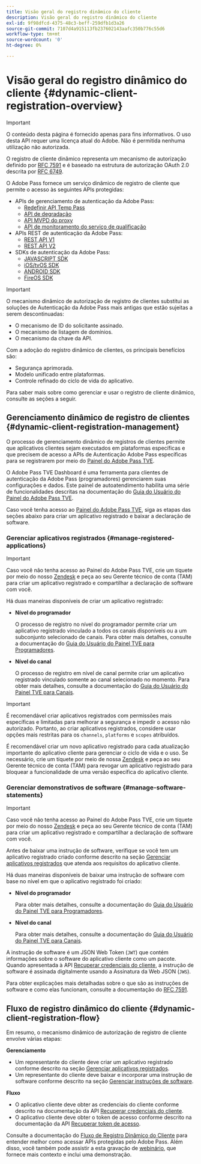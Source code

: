 ```yaml
---
title: Visão geral do registro dinâmico do cliente
description: Visão geral do registro dinâmico do cliente
exl-id: 9f98dfcd-4375-48c3-beff-259dfb1d3a26
source-git-commit: 7107d4a915113fb237602143aafc350b776c55d6
workflow-type: tm+mt
source-wordcount: '0'
ht-degree: 0%

---
```


# Visão geral do registro dinâmico do cliente {#dynamic-client-registration-overview}

>[!IMPORTANT]
>
> O conteúdo desta página é fornecido apenas para fins informativos. O uso desta API requer uma licença atual do Adobe. Não é permitida nenhuma utilização não autorizada.

O registro de cliente dinâmico representa um mecanismo de autorização definido por [RFC 7591](https://datatracker.ietf.org/doc/html/rfc7591) e é baseado na estrutura de autorização OAuth 2.0 descrita por [RFC 6749](https://datatracker.ietf.org/doc/html/rfc6749).

O Adobe Pass fornece um serviço dinâmico de registro de cliente que permite o acesso às seguintes APIs protegidas:

* APIs de gerenciamento de autenticação da Adobe Pass:
   * [Redefinir API Temp Pass](../reset-temp-pass.md)
   * [API de degradação](../degradation-api-overview.md)
   * [API MVPD do proxy](../proxy-mvpd-webserv.md)
   * [API de monitoramento do serviço de qualificação](../entitlement-service-monitoring-api.md)
* APIs REST de autenticação da Adobe Pass:
   * [REST API V1](../rest-api-reference.md)
   * [REST API V2](../rest-api-v2/apis/rest-api-v2-apis-overview.md)
* SDKs de autenticação da Adobe Pass:
   * [JAVASCRIPT SDK](../javascript-sdk-api-reference.md)
   * [iOS/tvOS SDK](../iostvos-sdk-api-reference.md)
   * [ANDROID SDK](../android-sdk-api-reference.md)
   * [FireOS SDK](../amazon-fireos-native-client-api-reference.md)

>[!IMPORTANT]
>
> O mecanismo dinâmico de autorização de registro de clientes substitui as soluções de Autenticação da Adobe Pass mais antigas que estão sujeitas a serem descontinuadas:
>
> * O mecanismo de ID do solicitante assinado.
> * O mecanismo de listagem de domínios.
> * O mecanismo da chave da API.

Com a adoção do registro dinâmico de clientes, os principais benefícios são:

* Segurança aprimorada.
* Modelo unificado entre plataformas.
* Controle refinado do ciclo de vida do aplicativo.

Para saber mais sobre como gerenciar e usar o registro de cliente dinâmico, consulte as seções a seguir.

## Gerenciamento dinâmico de registro de clientes {#dynamic-client-registration-management}

O processo de gerenciamento dinâmico de registros de clientes permite que aplicativos clientes sejam executados em plataformas específicas e que precisem de acesso a APIs de Autenticação Adobe Pass específicas para se registrarem por meio do [Painel do Adobe Pass TVE](https://experience.adobe.com/#/pass/authentication).

O Adobe Pass TVE Dashboard é uma ferramenta para clientes de autenticação da Adobe Pass (programadores) gerenciarem suas configurações e dados. Este painel de autoatendimento habilita uma série de funcionalidades descritas na documentação do [Guia do Usuário do Painel do Adobe Pass TVE](../tve-dashboard/new-tve-dashboard/tve-dashboard-overview.md).

Caso você tenha acesso ao [Painel do Adobe Pass TVE](https://experience.adobe.com/#/pass/authentication), siga as etapas das seções abaixo para criar um aplicativo registrado e baixar a declaração de software.

### Gerenciar aplicativos registrados {#manage-registered-applications}

>[!IMPORTANT]
>
> Caso você não tenha acesso ao Painel do Adobe Pass TVE, crie um tíquete por meio do nosso [Zendesk](https://adobeprimetime.zendesk.com) e peça ao seu Gerente técnico de conta (TAM) para criar um aplicativo registrado e compartilhar a declaração de software com você.

Há duas maneiras disponíveis de criar um aplicativo registrado:

* **Nível do programador**

  O processo de registro no nível do programador permite criar um aplicativo registrado vinculado a todos os canais disponíveis ou a um subconjunto selecionado de canais. Para obter mais detalhes, consulte a documentação do [Guia do Usuário do Painel TVE para Programadores](../tve-dashboard/new-tve-dashboard/tve-dashboard-programmers.md).


* **Nível do canal**

  O processo de registro em nível de canal permite criar um aplicativo registrado vinculado somente ao canal selecionado no momento. Para obter mais detalhes, consulte a documentação do [Guia do Usuário do Painel TVE para Canais](../tve-dashboard/new-tve-dashboard/tve-dashboard-channels.md).

>[!IMPORTANT]
>
> É recomendável criar aplicativos registrados com permissões mais específicas e limitadas para melhorar a segurança e impedir o acesso não autorizado. Portanto, ao criar aplicativos registrados, considere usar opções mais restritas para os `channels`, `platforms` e `scopes` atribuídos.
>
> É recomendável criar um novo aplicativo registrado para cada atualização importante do aplicativo cliente para gerenciar o ciclo de vida e o uso. Se necessário, crie um tíquete por meio de nossa [Zendesk](https://adobeprimetime.zendesk.com) e peça ao seu Gerente técnico de conta (TAM) para revogar um aplicativo registrado para bloquear a funcionalidade de uma versão específica do aplicativo cliente.

### Gerenciar demonstrativos de software {#manage-software-statements}

>[!IMPORTANT]
>
> Caso você não tenha acesso ao Painel do Adobe Pass TVE, crie um tíquete por meio do nosso [Zendesk](https://adobeprimetime.zendesk.com) e peça ao seu Gerente técnico de conta (TAM) para criar um aplicativo registrado e compartilhar a declaração de software com você.

Antes de baixar uma instrução de software, verifique se você tem um aplicativo registrado criado conforme descrito na seção [Gerenciar aplicativos registrados](#manage-registered-applications) que atenda aos requisitos do aplicativo cliente.

Há duas maneiras disponíveis de baixar uma instrução de software com base no nível em que o aplicativo registrado foi criado:

* **Nível do programador**

  Para obter mais detalhes, consulte a documentação do [Guia do Usuário do Painel TVE para Programadores](../tve-dashboard/new-tve-dashboard/tve-dashboard-programmers.md).

* **Nível do canal**

  Para obter mais detalhes, consulte a documentação do [Guia do Usuário do Painel TVE para Canais](../tve-dashboard/new-tve-dashboard/tve-dashboard-channels.md).

A instrução de software é um JSON Web Token (`JWT`) que contém informações sobre o software do aplicativo cliente como um pacote. Quando apresentada à API [Recuperar credenciais do cliente](./apis/dynamic-client-registration-apis-retrieve-client-credentials.md), a instrução de software é assinada digitalmente usando a Assinatura da Web JSON (`JWS`).

Para obter explicações mais detalhadas sobre o que são as instruções de software e como elas funcionam, consulte a documentação do [RFC 7591](https://tools.ietf.org/html/rfc7591).

## Fluxo de registro dinâmico do cliente  {#dynamic-client-registration-flow}

Em resumo, o mecanismo dinâmico de autorização de registro de cliente envolve várias etapas:

**Gerenciamento**

* Um representante do cliente deve criar um aplicativo registrado conforme descrito na seção [Gerenciar aplicativos registrados](#manage-registered-applications).
* Um representante do cliente deve baixar e incorporar uma instrução de software conforme descrito na seção [Gerenciar instruções de software](#manage-software-statements).

**Fluxo**

* O aplicativo cliente deve obter as credenciais do cliente conforme descrito na documentação da API [Recuperar credenciais do cliente](./apis/dynamic-client-registration-apis-retrieve-client-credentials.md).
* O aplicativo cliente deve obter o token de acesso conforme descrito na documentação da API [Recuperar token de acesso](./apis/dynamic-client-registration-apis-retrieve-access-token.md).

Consulte a documentação do [Fluxo de Registro Dinâmico do Cliente](./flows/dynamic-client-registration-flow.md) para entender melhor como acessar APIs protegidas pelo Adobe Pass. Além disso, você também pode assistir a esta gravação de [webinário](https://my.adobeconnect.com/pzkp8ujrigg1/), que fornece mais contexto e inclui uma demonstração.
